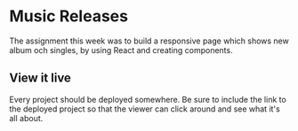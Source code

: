 # Music Releases
The assignment this week was to build a responsive page which shows new album och singles, by using React and creating components.


## View it live

Every project should be deployed somewhere. Be sure to include the link to the deployed project so that the viewer can click around and see what it's all about.
